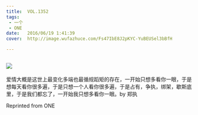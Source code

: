 ```yaml
---
title:	VOL.1352
tags:
 - 一个
 - ONE
date:	2016/06/19 1:41:39
cover:	http://image.wufazhuce.com/Fs47IbE8J2pKYC-YuBEUSel3bBfH

---
```

![](http://image.wufazhuce.com/Fs47IbE8J2pKYC-YuBEUSel3bBfH)
---

爱情大概是这世上最变化多端也最循规蹈矩的存在，一开始只想多看你一眼，于是想每天看你很多遍，于是只想一个人看你很多遍，于是占有，争执，绑架，歇斯底里，于是我们都忘了，一开始我只想多看你一眼。by 郑执
 
Reprinted from ONE
